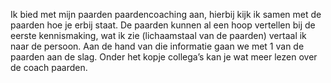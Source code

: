 Ik bied met mijn paarden paardencoaching aan, hierbij kijk ik samen met de paarden hoe je erbij staat. De paarden kunnen al een hoop vertellen bij de eerste kennismaking, wat ik zie (lichaamstaal van de paarden) vertaal ik naar de persoon. Aan de hand van die informatie gaan we met 1 van de paarden aan de slag. Onder het kopje collega’s kan je wat meer lezen over de coach paarden.
